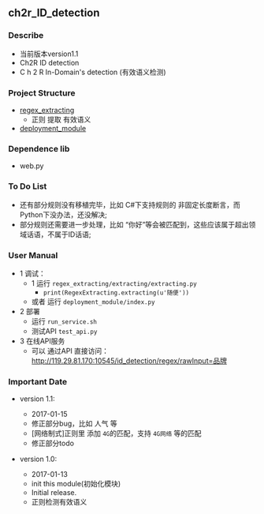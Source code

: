 ## ch2r_ID_detection
### Describe
- 当前版本version1.1
- Ch2R ID detection
- C h 2 R In-Domain's detection (有效语义检测)

### Project Structure
- [regex_extracting](https://github.com/JDwangmo/ch2r_ID_detection/tree/master/regex_extracting)
    - 正则 提取 有效语义
- [deployment_module](https://github.com/JDwangmo/ch2r_ID_detection/tree/master/deployment_module)

### Dependence lib
- web.py

### To Do List
- 还有部分规则没有移植完毕，比如 C#下支持规则的 非固定长度断言，而Python下没办法，还没解决;
- 部分规则还需要进一步处理，比如 “你好”等会被匹配到，这些应该属于超出领域话语，不属于ID话语;

### User Manual
- 1 调试：
    - 1 运行 `regex_extracting/extracting/extracting.py`
        - `print(RegexExtracting.extracting(u'随便'))`
    - 或者 运行 `deployment_module/index.py`
- 2 部署
    - 运行 `run_service.sh`
    - 测试API `test_api.py`
- 3 在线API服务
    - 可以 通过API 直接访问： http://119.29.81.170:10545/id_detection/regex/rawInput=品牌

### Important Date
- version 1.1:
    - 2017-01-15
    - 修正部分bug，比如 人气 等
    - [网络制式]正则里 添加 `4G`的匹配，支持 `4G网络` 等的匹配
    - 修正部分todo

- version 1.0:
    - 2017-01-13
    - init this module(初始化模块)
    - Initial release.
    - 正则检测有效语义
